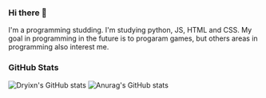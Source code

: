 ### Hi there 👋

I'm a programming studding. I'm studying python, JS, HTML and CSS. My goal in programming in the future is to progaram games, 
but others areas in programming also interest me.

### GitHub Stats


![Dryixn's GitHub stats](https://github-readme-stats.vercel.app/api?username=Dryixn&hide=contribs,prs)
![Anurag's GitHub stats](https://github-readme-stats.vercel.app/api?username=Dryixn&show=reviews,discussions_started,discussions_answered,prs_merged,prs_merged_percentage)
